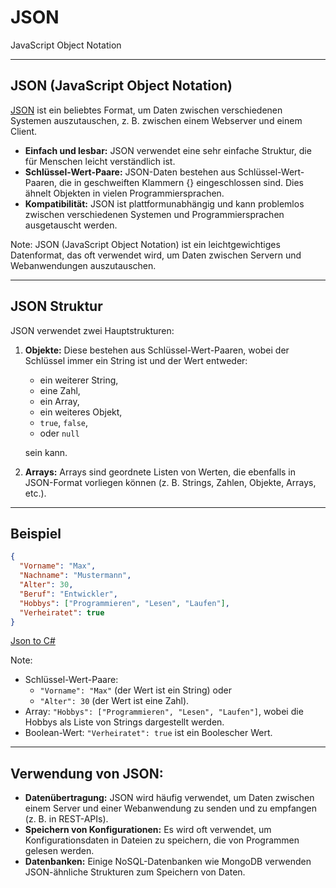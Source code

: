 # JSON

JavaScript Object Notation

---

<!-- .slide: class="left" -->
## JSON (JavaScript Object Notation)

[JSON](https://www.json.org/json-de.html) ist ein beliebtes Format, um Daten zwischen verschiedenen Systemen auszutauschen, z. B. zwischen einem Webserver und einem Client.

* **Einfach und lesbar:** JSON verwendet eine sehr einfache Struktur, die für Menschen leicht verständlich ist.
* **Schlüssel-Wert-Paare:** JSON-Daten bestehen aus Schlüssel-Wert-Paaren, die in geschweiften Klammern {} eingeschlossen sind. Dies ähnelt Objekten in vielen Programmiersprachen.
* **Kompatibilität:** JSON ist plattformunabhängig und kann problemlos zwischen verschiedenen Systemen und Programmiersprachen ausgetauscht werden.

Note: JSON (JavaScript Object Notation) ist ein leichtgewichtiges Datenformat, das oft verwendet wird, um Daten zwischen Servern und Webanwendungen auszutauschen.

---

<!-- .slide: class="left" -->
## JSON Struktur

JSON verwendet zwei Hauptstrukturen:

1. **Objekte:** Diese bestehen aus Schlüssel-Wert-Paaren, wobei der Schlüssel immer ein String ist und der Wert entweder:
   * ein weiterer String, 
   * eine Zahl, 
   * ein Array, 
   * ein weiteres Objekt, 
   * `true`, `false`, 
   * oder `null` 
  
    sein kann.

2. **Arrays:** Arrays sind geordnete Listen von Werten, die ebenfalls in JSON-Format vorliegen können (z. B. Strings, Zahlen, Objekte, Arrays, etc.).

---

<!-- .slide: class="left" -->
## Beispiel

```json
{
  "Vorname": "Max",
  "Nachname": "Mustermann",
  "Alter": 30,
  "Beruf": "Entwickler",
  "Hobbys": ["Programmieren", "Lesen", "Laufen"],
  "Verheiratet": true
}
```

[Json to C#](http://json2csharp.com/)

Note:
* Schlüssel-Wert-Paare: 
  * `"Vorname": "Max"` (der Wert ist ein String) oder 
  * `"Alter": 30` (der Wert ist eine Zahl).
* Array: `"Hobbys": ["Programmieren", "Lesen", "Laufen"]`, wobei die Hobbys als Liste von Strings dargestellt werden.
* Boolean-Wert: `"Verheiratet": true` ist ein Boolescher Wert.


---

<!-- .slide: class="left" -->
## Verwendung von JSON:

* **Datenübertragung:** JSON wird häufig verwendet, um Daten zwischen einem Server und einer Webanwendung zu senden und zu empfangen (z. B. in REST-APIs).
* **Speichern von Konfigurationen:** Es wird oft verwendet, um Konfigurationsdaten in Dateien zu speichern, die von Programmen gelesen werden.
* **Datenbanken:** Einige NoSQL-Datenbanken wie MongoDB verwenden JSON-ähnliche Strukturen zum Speichern von Daten.


